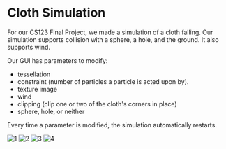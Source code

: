 # Cloth Simulation

For our CS123 Final Project, we made a simulation of a cloth falling. Our simulation supports collision with a sphere, a hole, and the ground. It also supports wind. 

Our GUI has parameters to modify: 
* tessellation
* constraint (number of particles a particle is acted upon by).
* texture image
* wind
* clipping (clip one or two of the cloth's corners in place)
* sphere, hole, or neither

Every time a parameter is modified, the simulation automatically restarts. 

![1](https://github.com/ahabib3/graphics-fp/blob/main/README/1.png)
![2](https://github.com/ahabib3/graphics-fp/blob/main/README/2.png)
![3](https://github.com/ahabib3/graphics-fp/blob/main/README/3.png)
![4](https://github.com/ahabib3/graphics-fp/blob/main/README/4.png)
